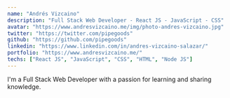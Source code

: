 ```yaml
---
name: "Andrés Vizcaino"
description: "Full Stack Web Developer - React JS - JavaScript - CSS"
avatar: "https://www.andresvizcaino.me/img/photo-andres-vizcaino.jpg"
twitter: "https://twitter.com/pipegoods"
github: "https://github.com/pipegoods"
linkedin: "https://www.linkedin.com/in/andres-vizcaino-salazar/"
portfolio: "https://www.andresvizcaino.me/"
techs: ["React JS", "JavaScript", "CSS", "HTML", "Node JS"]
---
```


I'm a Full Stack Web Developer with a passion for learning and sharing knowledge.